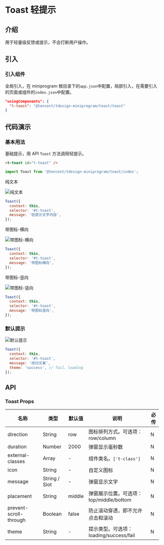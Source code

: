 # Toast 轻提示

## 介绍

用于轻量级反馈或提示，不会打断用户操作。

## 引入

### 引入组件

全局引入，在 miniprogram 根目录下的`app.json`中配置，局部引入，在需要引入的页面或组件的`index.json`中配置。

```json
"usingComponents": {
  "t-toast": "@tencent/tdesign-miniprogram/toast/toast"
}
```

## 代码演示

### 基本用法

基础提示，用 API `Toast` 方法调用轻提示。

```html
<t-toast id="t-toast" />
```

```js
import Toast from '@tencent/tdesign-miniprogram/toast/index';
```

纯文本

![纯文本](图片链接 'optional title')

```js
Toast({
  context: this,
  selector: '#t-toast',
  message: '轻提示文字内容',
});
```

带图标-横向

![带图标-横向](图片链接 'optional title')

```js
Toast({
  context: this,
  selector: '#t-toast',
  message: '带图标横向',
});
```

带图标-竖向

![带图标-竖向](图片链接 'optional title')

```js
Toast({
  context: this,
  selector: '#t-toast',
  message: '带图标竖向',
});
```

### 默认提示

![默认提示](图片链接 'optional title')

```js
Toast({
  context: this,
  selector: '#t-toast',
  message: '成功文案',
  theme: 'success', // fail、loading
});
```

## API

### Toast Props

| 名称                   | 类型          | 默认值 | 说明                                     | 必传 |
| ---------------------- | ------------- | ------ | ---------------------------------------- | ---- |
| direction              | String        | row    | 图标排列方式。可选项：row/column         | N    |
| duration               | Number        | 2000   | 弹窗显示毫秒数                           | N    |
| external-classes       | Array         | -      | 组件类名。`['t-class']`                  | N    |
| icon                   | String        | -      | 自定义图标                               | N    |
| message                | String / Slot | -      | 弹窗显示文字                             | N    |
| placement              | String        | middle | 弹窗展示位置。可选项： top/middle/bottom | N    |
| prevent-scroll-through | Boolean       | false  | 防止滚动穿透，即不允许点击和滚动         | N    |
| theme                  | String        | -      | 提示类型。可选项：loading/success/fail   | N    |
